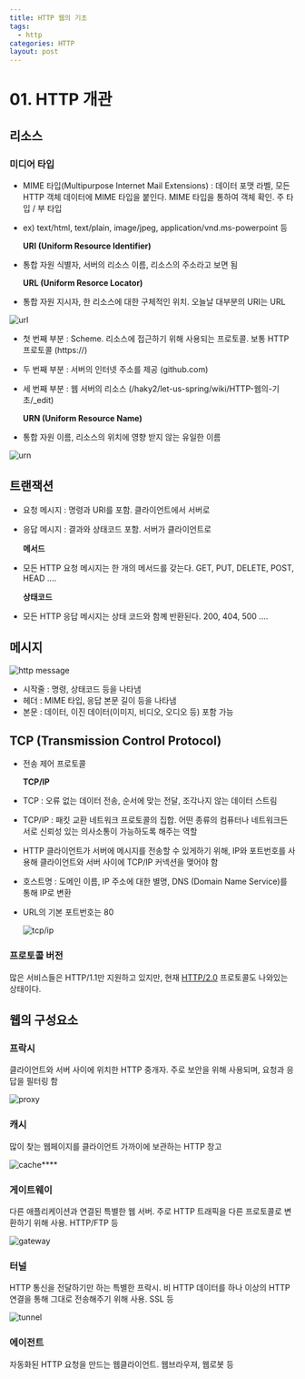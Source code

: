 ```yaml
---
title: HTTP 웹의 기초
tags:
  - http
categories: HTTP
layout: post
---
```


# 01. HTTP 개관

## 리소스

### 미디어 타입

* MIME 타입\(Multipurpose Internet Mail Extensions\) : 데이터 포맷 라벨, 모든 HTTP 객체 데이터에 MIME 타입을 붙인다. MIME 타입을 통하여 객체 확인. 주 타입 / 부 타입
* ex\) text/html, text/plain, image/jpeg, application/vnd.ms-powerpoint 등

  **URI \(Uniform Resource Identifier\)**

* 통합 자원 식별자, 서버의 리소스 이름, 리소스의 주소라고 보면 됨

  **URL \(Uniform Resorce Locator\)**

* 통합 자원 지시자, 한 리소스에 대한 구체적인 위치. 오늘날 대부분의 URI는 URL

![url](https://user-images.githubusercontent.com/35331310/56505874-c731ca80-6557-11e9-839b-eed86d7ac668.png)

* 첫 번째 부분 : Scheme. 리소스에 접근하기 위해 사용되는 프로토콜. 보통 HTTP 프로토콜 \(https://\)
* 두 번째 부분 : 서버의 인터넷 주소를 제공 \(github.com\)
* 세 번째 부분 : 웹 서버의 리소스 \(/haky2/let-us-spring/wiki/HTTP-웹의-기초/\_edit\)

  **URN \(Uniform Resource Name\)**

* 통합 자원 이름, 리소스의 위치에 영향 받지 않는 유일한 이름

![urn](https://user-images.githubusercontent.com/35331310/56505931-f5170f00-6557-11e9-8e2c-d400ddcd7bc0.png)

## 트랜잭션

* 요청 메시지 : 명령과 URI를 포함. 클라이언트에서 서버로
* 응답 메시지 : 결과와 상태코드 포함. 서버가 클라이언트로

  **메서드**

* 모든 HTTP 요청 메시지는 한 개의 메서드를 갖는다. GET, PUT, DELETE, POST, HEAD ....

  **상태코드**

* 모든 HTTP 응답 메시지는 상태 코드와 함꼐 반환된다. 200, 404, 500 ....

## 메시지

![http message](https://user-images.githubusercontent.com/35331310/56506417-6acfaa80-6559-11e9-99b1-ac6105a41ea5.png)

* 시작줄 : 명령, 상태코드 등을 나타냄
* 헤더 : MIME 타입, 응답 본문 길이 등을 나타냄
* 본문 : 데이터, 이진 데이터\(이미지, 비디오, 오디오 등\) 포함 가능

## TCP \(Transmission Control Protocol\)

* 전송 제어 프로토콜

  **TCP/IP**

* TCP : 오류 없는 데이터 전송, 순서에 맞는 전달, 조각나지 않는 데이터 스트림
* TCP/IP : 패킷 교환 네트워크 프로토콜의 집합. 어떤 종류의 컴퓨터나 네트워크든 서로 신뢰성 있는 의사소통이 가능하도록 해주는 역할
* HTTP 클라이언트가 서버에 메시지를 전송할 수 있게하기 위해, IP와 포트번호를 사용해 클라이언트와 서버 사이에 TCP/IP 커넥션을 맺어야 함
* 호스트명 : 도메인 이름, IP 주소에 대한 별명, DNS \(Domain Name Service\)를 통해 IP로 변환
* URL의 기본 포트번호는 80

  ![tcp/ip](https://user-images.githubusercontent.com/35331310/56507507-7a9cbe00-655c-11e9-92a9-75f31a3c768d.png)

### 프로토콜 버전

많은 서비스들은 HTTP/1.1만 지원하고 있지만, 현재 [HTTP/2.0](https://www.popit.kr/나만-모르고-있던-http2/) 프로토콜도 나와있는 상태이다.

## 웹의 구성요소

### 프락시

클라이언트와 서버 사이에 위치한 HTTP 중개자. 주로 보안을 위해 사용되며, 요청과 응답을 필터링 함

![proxy](https://user-images.githubusercontent.com/35331310/56507260-b4b99000-655b-11e9-9646-f7997019cadf.png)

### **캐시**

많이 찾는 웹페이지를 클라이언트 가까이에 보관하는 HTTP 창고

![cache](https://user-images.githubusercontent.com/35331310/56507329-e6caf200-655b-11e9-9e6d-d7ca51f4a0cf.png)\*\*\*\*

### **게이트웨이**

다른 애플리케이션과 연결된 특별한 웹 서버. 주로 HTTP 트래픽을 다른 프로토콜로 변환하기 위해 사용. HTTP/FTP 등

![gateway](https://user-images.githubusercontent.com/35331310/56507371-08c47480-655c-11e9-9d24-2c72edf6fce2.png)

### **터널**

HTTP 통신을 전달하기만 하는 특별한 프락시. 비 HTTP 데이터를 하나 이상의 HTTP 연결을 통해 그대로 전송해주기 위해 사용. SSL 등

![tunnel](https://user-images.githubusercontent.com/35331310/56507263-b5eabd00-655b-11e9-9d3f-bcf4d8de5371.png)

### **에이전트**

자동화된 HTTP 요청을 만드는 웹클라이언트. 웹브라우져, 웹로봇 등

